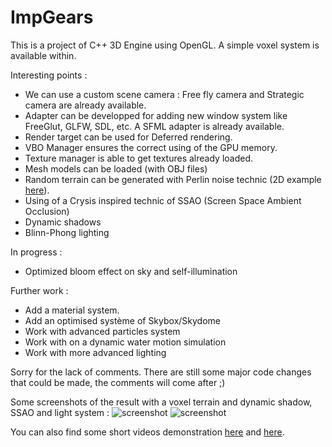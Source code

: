 # ImpGears

This is a project of C++ 3D Engine using OpenGL. A simple voxel system is available within.

Interesting points :
- We can use a custom scene camera : Free fly camera and Strategic camera are already available.
- Adapter can be developped for adding new window system like FreeGlut, GLFW, SDL, etc. A SFML adapter is already available.
- Render target can be used for Deferred rendering.
- VBO Manager ensures the correct using of the GPU memory.
- Texture manager is able to get textures already loaded.
- Mesh models can be loaded (with OBJ files)
- Random terrain can be generated with Perlin noise technic (2D example [here](https://www.dropbox.com/s/wchzmdgojrvp1mz/infinite-perlin.avi?dl=0)).
- Using of a Crysis inspired technic of SSAO (Screen Space Ambient Occlusion)
- Dynamic shadows
- Blinn-Phong lighting

In progress :
- Optimized bloom effect on sky and self-illumination

Further work :
- Add a material system.
- Add an optimised système of Skybox/Skydome
- Work with advanced particles system
- Work with on a dynamic water motion simulation
- Work with more advanced lighting

Sorry for the lack of comments. There are still some major code changes that could be made, the comments will come after ;)

Some screenshots of the result with a voxel terrain and dynamic shadow, SSAO and light system :
![screenshot](http://uprapide.com/images/Lut1n/impgears-2-2015-b.png "Screenshot of the result")
![screenshot](http://uprapide.com/images/Lut1n/impgears-2-2015-a.png "Screenshot of the result")

You can also find some short videos demonstration [here](https://www.dropbox.com/s/46u9sc8ovv2soy0/3d-engine.avi?dl=0) and [here](https://www.dropbox.com/s/7l09s7f07hehs3l/voxel-video.mp4?dl=0).
